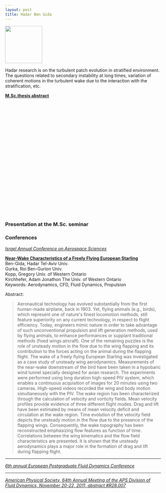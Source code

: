 ```yaml
---
layout: post
title: Hadar Ben Gida
---
```



<img src="{{ site.baseurl }}/images/hadar_ben_gida.jpg" width="120">


Hadar research is on the turbulent patch evolution in stratified environment. The questions related to secondary instability at long times, variation of coherent motions in the turbulent wake due to the interaction with the stratification, etc.

[**M.Sc.thesis abstract**](../files/abstract_hadar_ben_gida.pdf)


<html>
<object width="640" height="360"><param name="movie" value="http://www.youtube.com/v/PsSpXnYxvfg&hl=en_US&feature=player_embedded&version=3"></param><param name="allowFullScreen" value="true"></param><param name="allowScriptAccess" value="always"></param><embed src="http://www.youtube.com/v/PsSpXnYxvfg&hl=en_US&feature=player_embedded&version=3" type="application/x-shockwave-flash" allowfullscreen="true" allowScriptAccess="always" width="640" height="360"></embed></object>
</html>


### Presentation at the M.Sc. seminar

<html>
<script async class="speakerdeck-embed" data-id="aaf229a00b3901303cea12313d0505a7" data-ratio="1.33333333333333" src="//speakerdeck.com/assets/embed.js"></script>
</html>



### Conferences

[*Israel Annual Conference on Aerospace Sciences*](http://www.aeroconf.org.il/conf/index.html)

[**Near-Wake Characteristics of a Freely Flying European Starling**][1]  
Ben-Gida, Hadar	Tel-Aviv Univ.  
Gurka, Roi	Ben-Gurion Univ.  
Kopp, Gregory	Univ. of Western Ontario  
Kirchhefer, Adam Jonathon	The Univ. of Western Ontario  
Keywords: Aerodynamics, CFD, Fluid Dynamics, Propulsion

Abstract:
> Aeronautical technology has evolved substantially from the first human-made airplane, back in 1903. Yet, flying animals (e.g., birds), which represent one of nature's finest locomotion methods, still feature superiority on any current technology, in respect to flight efficiency. Today, engineers mimic nature in order to take advantage of such unconventional propulsion and lift generation methods, used by flying animals, to enhance performances or supplant traditional methods (fixed wings aircraft). One of the remaining puzzles is the role of unsteady motion in the flow due to the wing flapping and its contribution to the forces acting on the animal during the flapping flight. The wake of a freely flying European Starling was investigated as a case study of unsteady wing aerodynamics. Measurements of the near-wake downstream of the bird have been taken in a hypobaric wind tunnel specially designed for avian research. The experiments were performed using long duration high-speed PIV system, which enables a continuous acquisition of images for 20 minutes using two cameras. High-speed videos recorded the wing and body motion simultaneously with the PIV. The wake region has been characterized through the calculation of velocity and vorticity fields. Mean velocity profiles provide evidence of three different flight modes. Drag and lift have been estimated by means of mean velocity deficit and circulation at the wake region. Time evolution of the velocity field depicts the unsteady motion in the flow due to the presence of the flapping wings. Consequently, the wake topography has been reconstructed emphasizing flow features as function of time. Correlations between the wing kinematics and the flow field characteristics are presented. It is shown that the unsteady aerodynamics plays a major role in the formation of drag and lift during flapping flight.


---
[*6th annual European Postgraduate Fluid Dynamics Conference*][2]


---
[*American Physical Society, 64th Annual Meeting of the APS Division of Fluid Dynamics, November 20-22, 2011, abstract #R28.007*][3]


[1]: https://controls.papercept.net/conferences/conferences/IACAS12/program/IACAS12_ContentListWeb_2.html#thbt1_02

[2]: https://sites.google.com/site/epfdc2012/

[3]: http://adsabs.harvard.edu/abs/2011APS..DFDR28007B
